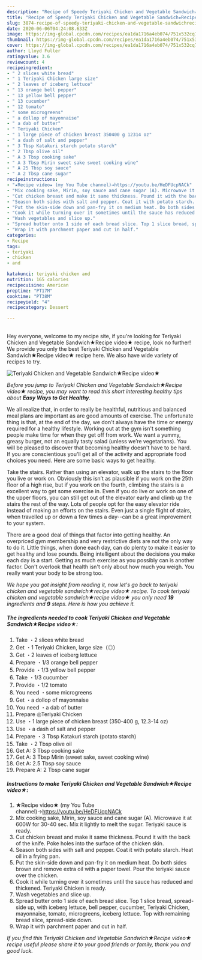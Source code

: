 ```yaml
---
description: "Recipe of Speedy Teriyaki Chicken and Vegetable Sandwich★Recipe video★"
title: "Recipe of Speedy Teriyaki Chicken and Vegetable Sandwich★Recipe video★"
slug: 3874-recipe-of-speedy-teriyaki-chicken-and-vegetable-sandwichrecipe-video
date: 2020-06-06T04:24:08.633Z
image: https://img-global.cpcdn.com/recipes/ea1da1716a4eb074/751x532cq70/teriyaki-chicken-and-vegetable-sandwich★recipe-video★-recipe-main-photo.jpg
thumbnail: https://img-global.cpcdn.com/recipes/ea1da1716a4eb074/751x532cq70/teriyaki-chicken-and-vegetable-sandwich★recipe-video★-recipe-main-photo.jpg
cover: https://img-global.cpcdn.com/recipes/ea1da1716a4eb074/751x532cq70/teriyaki-chicken-and-vegetable-sandwich★recipe-video★-recipe-main-photo.jpg
author: Lloyd Fuller
ratingvalue: 3.6
reviewcount: 4
recipeingredient:
- " 2 slices white bread"
- " 1 Teriyaki Chicken large size"
- " 2 leaves of iceberg lettuce"
- " 13 orange bell pepper"
- " 13 yellow bell pepper"
- " 13 cucumber"
- " 12 tomato"
- " some microgreens"
- " a dollop of mayonnaise"
- " a dab of butter"
- " Teriyaki Chicken"
- " 1 large piece of chicken breast 350400 g 12314 oz"
- " a dash of salt and pepper"
- " 3 Tbsp Katakuri starch potato starch"
- " 2 Tbsp olive oil"
- " A 3 Tbsp cooking sake"
- " A 3 Tbsp Mirin sweet sake sweet cooking wine"
- " A 25 Tbsp soy sauce"
- " A 2 Tbsp cane sugar"
recipeinstructions:
- "★Recipe video★ (my You Tube channel)→https://youtu.be/HeDFUcpNACk"
- "Mix cooking sake, Mirin, soy sauce and cane sugar (A). Microwave it at 600W for 30-40 sec. Mix it lightly to melt the sugar. Teriyaki sauce is ready."
- "Cut chicken breast and make it same thickness. Pound it with the back of the knife. Poke holes into the surface of the chicken skin."
- "Season both sides with salt and pepper. Coat it with potato starch. Heat oil in a frying pan."
- "Put the skin-side down and pan-fry it on medium heat. Do both sides brown and remove extra oil with a paper towel. Pour the teriyaki sauce over the chicken."
- "Cook it while turning over it sometimes until the sauce has reduced and thickened. Teriyaki Chicken is ready."
- "Wash vegetables and slice up."
- "Spread butter onto 1 side of each bread slice. Top 1 slice bread, spread-side up, with iceberg lettuce, bell pepper, cucumber, Teriyaki Chicken, mayonnaise, tomato, microgreens, iceberg lettuce. Top with remaining bread slice, spread-side down."
- "Wrap it with parchment paper and cut in half."
categories:
- Recipe
tags:
- teriyaki
- chicken
- and

katakunci: teriyaki chicken and 
nutrition: 165 calories
recipecuisine: American
preptime: "PT17M"
cooktime: "PT38M"
recipeyield: "4"
recipecategory: Dessert

---
```

<br>
Hey everyone, welcome to my recipe site, if you're looking for Teriyaki Chicken and Vegetable Sandwich★Recipe video★ recipe, look no further! We provide you only the best Teriyaki Chicken and Vegetable Sandwich★Recipe video★ recipe here. We also have wide variety of recipes to try.
<br>


![Teriyaki Chicken and Vegetable Sandwich★Recipe video★](https://img-global.cpcdn.com/recipes/ea1da1716a4eb074/751x532cq70/teriyaki-chicken-and-vegetable-sandwich★recipe-video★-recipe-main-photo.jpg)

<i>Before you jump to Teriyaki Chicken and Vegetable Sandwich★Recipe video★ recipe, you may want to read this short interesting healthy tips about <strong>Easy Ways to Get Healthy</strong>.</i>

We all realize that, in order to really be healthful, nutritious and balanced meal plans are important as are good amounts of exercise. The unfortunate thing is that, at the end of the day, we don't always have the time or energy required for a healthy lifestyle. Working out at the gym isn't something people make time for when they get off from work. We want a yummy, greasy burger, not an equally tasty salad (unless we’re vegetarians). You will be pleased to discover that becoming healthy doesn't have to be hard. If you are conscientious you'll get all of the activity and appropriate food choices you need. Here are some basic ways to get healthy.

Take the stairs. Rather than using an elevator, walk up the stairs to the floor you live or work on. Obviously this isn’t as plausible if you work on the 25th floor of a high rise, but if you work on the fourth, climbing the stairs is a excellent way to get some exercise in. Even if you do live or work on one of the upper floors, you can still get out of the elevator early and climb up the stairs the rest of the way. Lots of people opt for the easy elevator ride instead of making an efforts on the stairs. Even just a single flight of stairs, when travelled up or down a few times a day--can be a great improvement to your system. 

There are a good deal of things that factor into getting healthy. An overpriced gym membership and very restrictive diets are not the only way to do it. Little things, when done each day, can do plenty to make it easier to get healthy and lose pounds. Being intelligent about the decisions you make each day is a start. Getting as much exercise as you possibly can is another factor. Don't overlook that health isn't only about how much you weigh. You really want your body to be strong too. 


<i>We hope you got insight from reading it, now let's go back to teriyaki chicken and vegetable sandwich★recipe video★ recipe. To cook teriyaki chicken and vegetable sandwich★recipe video★ you only need <strong>19</strong> ingredients and <strong>9</strong> steps. Here is how you achieve it.
</i>

##### The ingredients needed to cook Teriyaki Chicken and Vegetable Sandwich★Recipe video★:

1. Take  ・2 slices white bread
1. Get  ・1 Teriyaki Chicken, large size（◎）
1. Get  ・2 leaves of iceberg lettuce
1. Prepare  ・1/3 orange bell pepper
1. Provide  ・1/3 yellow bell pepper
1. Take  ・1/3 cucumber
1. Provide  ・1/2 tomato
1. You need  ・some microgreens
1. Get  ・a dollop of mayonnaise
1. You need  ・a dab of butter
1. Prepare  ◎Teriyaki Chicken
1. Use  ・1 large piece of chicken breast (350-400 g, 12.3-14 oz)
1. Use  ・a dash of salt and pepper
1. Prepare  ・3 Tbsp Katakuri starch (potato starch)
1. Take  ・2 Tbsp olive oil
1. Get  A: 3 Tbsp cooking sake
1. Get  A: 3 Tbsp Mirin (sweet sake, sweet cooking wine)
1. Get  A: 2.5 Tbsp soy sauce
1. Prepare  A: 2 Tbsp cane sugar


##### Instructions to make Teriyaki Chicken and Vegetable Sandwich★Recipe video★:

1. ★Recipe video★ (my You Tube channel)→https://youtu.be/HeDFUcpNACk
1. Mix cooking sake, Mirin, soy sauce and cane sugar (A). Microwave it at 600W for 30-40 sec. Mix it lightly to melt the sugar. Teriyaki sauce is ready.
1. Cut chicken breast and make it same thickness. Pound it with the back of the knife. Poke holes into the surface of the chicken skin.
1. Season both sides with salt and pepper. Coat it with potato starch. Heat oil in a frying pan.
1. Put the skin-side down and pan-fry it on medium heat. Do both sides brown and remove extra oil with a paper towel. Pour the teriyaki sauce over the chicken.
1. Cook it while turning over it sometimes until the sauce has reduced and thickened. Teriyaki Chicken is ready.
1. Wash vegetables and slice up.
1. Spread butter onto 1 side of each bread slice. Top 1 slice bread, spread-side up, with iceberg lettuce, bell pepper, cucumber, Teriyaki Chicken, mayonnaise, tomato, microgreens, iceberg lettuce. Top with remaining bread slice, spread-side down.
1. Wrap it with parchment paper and cut in half.


<i>If you find this Teriyaki Chicken and Vegetable Sandwich★Recipe video★ recipe useful please share it to your good friends or family, thank you and good luck.</i>
